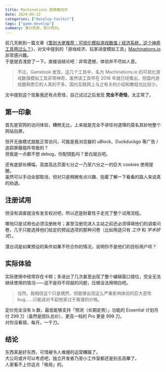 ```yaml
---
title: Machinations 超简略测评
date: 2024-04-22
categories: ["develop-toolkit"]
tags: ["game-develop"]
summary: 乘兴而来，败兴而归。
---
```


前几天刷到一篇文章《[策划大佬推荐：可视化模拟游戏数值 / 经济系统，这个神奇工具用过么？](http://www.gamelook.com.cn/2024/04/541595)》，对文中提到的「游戏经济、玩家进度模拟工具」[Machinations.io](https://machinations.io/) 非常感兴趣。\
于是就去浅尝了一下。直接说结论吧：非常遗憾，体验并不尽如人意。

> 不过，Gamelook 发现，这几个工具中、名为 Machinations.io 的可视化游戏数值模拟工具非常神奇，虽然该工具早在 2018 年就已经推出，但国内游戏圈熟悉它的人真的不多，国内互联网上与之有关的介绍和教程也比较少。

文中提到这个现象我还有点奇怪，自己试过之后发现 **完全不奇怪**，太正常了。

## 第一印象

首先是官网的访问体验，糟糕无比，上来就是完全不讲任何道理的莫名其妙地整个网站白屏。

但开无痕模式就能正常访问，可能是我浏览器的 uBlock、Duckduckgo 等广告 / 追踪屏蔽插件导致的？\
但我是一点都不想 debug，你配钥匙吗？爱白就白吧。

还有底部长横幅，高度高达页面七分之一乃至六分之一的巨大 cookies 使用提醒。\
虽然可以手动全部取消，但对只是稍微有点兴趣、抱着了解一下看看的路人来说真的劝退。

## 注册试用

但没有调查就没有发言权对吧，所以还是耐着性子走完了整个试用流程。

哪怕只是试用也必须注册账号；甚至注册完进入主站之前还必须得填他们的调查问卷，几乎只能选择他们给定的预设选项的那种问卷（比如用途只有 _工作_ 和 _学术研究_）。

潜台词是如果预设的条件如果不符合你的情况，说明你不是他们的目标用户呗？

## 实际体验

实际使用中经常存在卡顿；多进出了几次甚至出现了整个编辑窗口错位，完全无法继续使用的情况——这不是将不将就的问题，压根没法用明白吧。

> 当然，我相信这个只是偶然，但能够出现这么严重影响体验的巨大恶性 bug……只能说对不起他家过于离谱的价格。

定价完全没有 b 数，最低能够支持「预测（长期走势）」功能的 Essential 计划月付 299 刀（虽然是团队总价），更高一档的 Pro 更是 999 刀。\
对你没看错，每月，一千刀。

## 结论

东西真是好东西，可惜被令人难绷的运营糟蹋了。\
大公司或许可以考虑吧，独立开发者乃至小工作室都还是别去高攀了。\
人家看不上你这点「格局」的。
